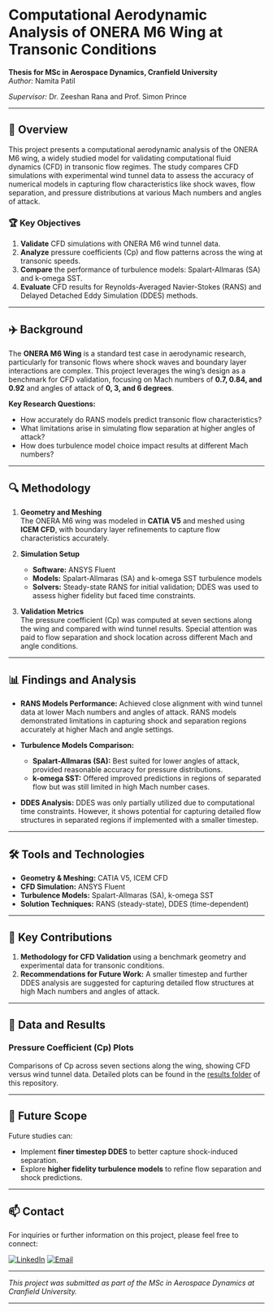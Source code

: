 # Computational Aerodynamic Analysis of ONERA M6 Wing at Transonic Conditions

**Thesis for MSc in Aerospace Dynamics, Cranfield University**  
*Author:* Namita Patil

*Supervisor:* Dr. Zeeshan Rana and Prof. Simon Prince

---

## 📖 Overview

This project presents a computational aerodynamic analysis of the ONERA M6 wing, a widely studied model for validating computational fluid dynamics (CFD) in transonic flow regimes. The study compares CFD simulations with experimental wind tunnel data to assess the accuracy of numerical models in capturing flow characteristics like shock waves, flow separation, and pressure distributions at various Mach numbers and angles of attack.

### 🏆 Key Objectives

1. **Validate** CFD simulations with ONERA M6 wind tunnel data.
2. **Analyze** pressure coefficients (Cp) and flow patterns across the wing at transonic speeds.
3. **Compare** the performance of turbulence models: Spalart-Allmaras (SA) and k-omega SST.
4. **Evaluate** CFD results for Reynolds-Averaged Navier-Stokes (RANS) and Delayed Detached Eddy Simulation (DDES) methods.

---

## ✈️ Background

The **ONERA M6 Wing** is a standard test case in aerodynamic research, particularly for transonic flows where shock waves and boundary layer interactions are complex. This project leverages the wing’s design as a benchmark for CFD validation, focusing on Mach numbers of **0.7, 0.84, and 0.92** and angles of attack of **0, 3, and 6 degrees**. 

**Key Research Questions:**
- How accurately do RANS models predict transonic flow characteristics?
- What limitations arise in simulating flow separation at higher angles of attack?
- How does turbulence model choice impact results at different Mach numbers?

---

## 🔍 Methodology

1. **Geometry and Meshing**  
   The ONERA M6 wing was modeled in **CATIA V5** and meshed using **ICEM CFD**, with boundary layer refinements to capture flow characteristics accurately.

2. **Simulation Setup**  
   - **Software:** ANSYS Fluent
   - **Models:** Spalart-Allmaras (SA) and k-omega SST turbulence models
   - **Solvers:** Steady-state RANS for initial validation; DDES was used to assess higher fidelity but faced time constraints.

3. **Validation Metrics**  
   The pressure coefficient (Cp) was computed at seven sections along the wing and compared with wind tunnel results. Special attention was paid to flow separation and shock location across different Mach and angle conditions.

---

## 📊 Findings and Analysis

- **RANS Models Performance:** Achieved close alignment with wind tunnel data at lower Mach numbers and angles of attack. RANS models demonstrated limitations in capturing shock and separation regions accurately at higher Mach and angle settings.
  
- **Turbulence Models Comparison:**  
   - **Spalart-Allmaras (SA):** Best suited for lower angles of attack, provided reasonable accuracy for pressure distributions.
   - **k-omega SST:** Offered improved predictions in regions of separated flow but was still limited in high Mach number cases.

- **DDES Analysis:** DDES was only partially utilized due to computational time constraints. However, it shows potential for capturing detailed flow structures in separated regions if implemented with a smaller timestep.

---

## 🛠️ Tools and Technologies

- **Geometry & Meshing:** CATIA V5, ICEM CFD
- **CFD Simulation:** ANSYS Fluent
- **Turbulence Models:** Spalart-Allmaras (SA), k-omega SST
- **Solution Techniques:** RANS (steady-state), DDES (time-dependent)

---

## 📌 Key Contributions

1. **Methodology for CFD Validation** using a benchmark geometry and experimental data for transonic conditions.
2. **Recommendations for Future Work:** A smaller timestep and further DDES analysis are suggested for capturing detailed flow structures at high Mach numbers and angles of attack.

---

## 🧪 Data and Results

### Pressure Coefficient (Cp) Plots
Comparisons of Cp across seven sections along the wing, showing CFD versus wind tunnel data. Detailed plots can be found in the [results folder](./results) of this repository.


---

## 📝 Future Scope

Future studies can:
- Implement **finer timestep DDES** to better capture shock-induced separation.
- Explore **higher fidelity turbulence models** to refine flow separation and shock predictions.

---

## 📫 Contact

For inquiries or further information on this project, please feel free to connect:

[![LinkedIn](https://img.shields.io/badge/-LinkedIn-blue?style=flat&logo=linkedin&logoColor=white)](https://www.linkedin.com/in/namita-rajendra-patil/) [![Email](https://img.shields.io/badge/-Gmail-red?style=flat&logo=gmail&logoColor=white)](mailto:namitapatil1995@gmail.com)

---

*This project was submitted as part of the MSc in Aerospace Dynamics at Cranfield University.*

---

